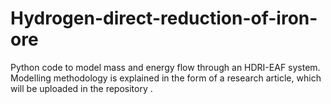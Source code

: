 # Hydrogen-direct-reduction-of-iron-ore
Python code to model mass and energy flow through an HDRI-EAF system. Modelling methodology is explained in the form of a research article, which will be uploaded in the repository .
